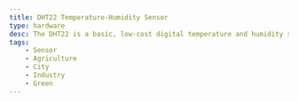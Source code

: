 ```yaml
---
title: DHT22 Temperature-Humidity Sensor
type: hardware
desc: The DHT22 is a basic, low-cost digital temperature and humidity sensor.
tags:
    - Sensor
    - Agriculture
    - City
    - Industry
    - Green
---
```

